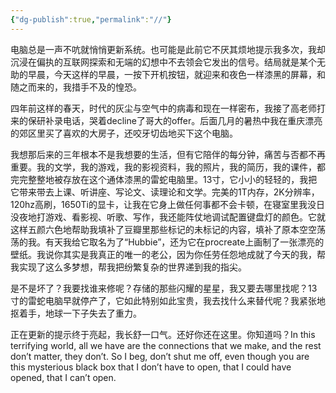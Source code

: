 ```yaml
---
{"dg-publish":true,"permalink":"//"}
---
```



电脑总是一声不吭就悄悄更新系统。也可能是此前它不厌其烦地提示我多次，我却沉浸在偏执的互联网探索和无端的幻想中不去领会它发出的信号。结局就是某个无助的早晨，今天这样的早晨，一按下开机按钮，就迎来和夜色一样漆黑的屏幕，和随之而来的，我措手不及的惶恐。

四年前这样的春天，时代的灰尘与空气中的病毒和现在一样密布，我接了高老师打来的保研补录电话，哭着decline了哥大的offer。后面几月的暑热中我在重庆漂亮的郊区里买了喜欢的大房子，还咬牙切齿地买下这个电脑。

我想那后来的三年根本不是我想要的生活，但有它陪伴的每分钟，痛苦与否都不再重要。我的文学，我的游戏，我的影视资料，我的照片，我的简历，我的课件，都完完整整地被存放在这个通体漆黑的雷蛇电脑里。13寸，它小小的轻轻的，我把它带来带去上课、听讲座、写论文、读理论和文学。完美的1T内存，2K分辨率，120hz高刷，1650Ti的显卡，让我在它身上做任何事都不会卡顿，在寝室里我没日没夜地打游戏、看影视、听歌、写作，我还能阵仗地调试配置键盘灯的颜色。它就这样五颜六色地帮助我填补了豆瓣里那些标记的未标记的内容，填补了原本空空荡荡的我。有天我给它取名为了“Hubbie”，还为它在procreate上画制了一张漂亮的壁纸。我说你其实是我真正的唯一的老公，因为你任劳任怨地成就了今天的我，帮我实现了这么多梦想，帮我把纷繁复杂的世界递到我的指尖。

是不是坏了？我要找谁来修呢？存储的那些闪耀的星星，我又要去哪里找呢？13寸的雷蛇电脑早就停产了，它如此特别如此宝贵，我去找什么来替代呢？我紧张地抠着手，地球一下子失去了重力。

正在更新的提示终于亮起，我长舒一口气。还好你还在这里。你知道吗？In this terrifying world, all we have are the connections that we make, and the rest don’t matter, they don’t. So I beg, don’t shut me off, even though you are this mysterious black box that I don’t have to open, that I could have opened, that I can’t open.